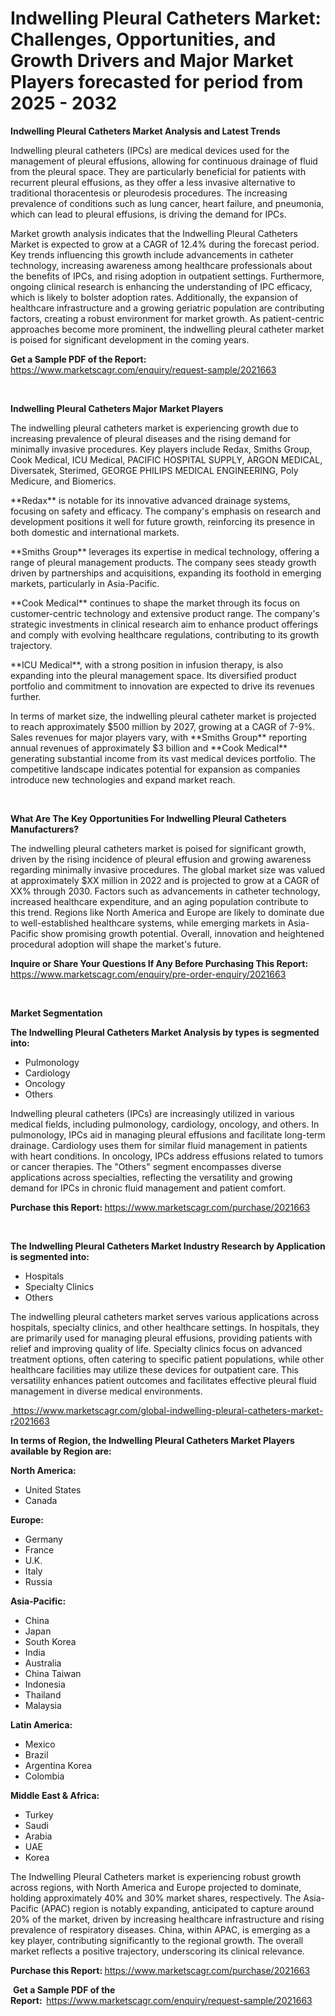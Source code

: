 <p><h1>Indwelling Pleural Catheters Market: Challenges, Opportunities, and Growth Drivers and Major Market Players forecasted for period from 2025 - 2032</h1></p><p><strong>Indwelling Pleural Catheters Market Analysis and Latest Trends</strong></p>
<p><p>Indwelling pleural catheters (IPCs) are medical devices used for the management of pleural effusions, allowing for continuous drainage of fluid from the pleural space. They are particularly beneficial for patients with recurrent pleural effusions, as they offer a less invasive alternative to traditional thoracentesis or pleurodesis procedures. The increasing prevalence of conditions such as lung cancer, heart failure, and pneumonia, which can lead to pleural effusions, is driving the demand for IPCs.</p><p>Market growth analysis indicates that the Indwelling Pleural Catheters Market is expected to grow at a CAGR of 12.4% during the forecast period. Key trends influencing this growth include advancements in catheter technology, increasing awareness among healthcare professionals about the benefits of IPCs, and rising adoption in outpatient settings. Furthermore, ongoing clinical research is enhancing the understanding of IPC efficacy, which is likely to bolster adoption rates. Additionally, the expansion of healthcare infrastructure and a growing geriatric population are contributing factors, creating a robust environment for market growth. As patient-centric approaches become more prominent, the indwelling pleural catheter market is poised for significant development in the coming years.</p></p>
<p><strong>Get a Sample PDF of the Report:&nbsp;</strong> <a href="https://www.marketscagr.com/enquiry/request-sample/2021663?utm_campaign=2476&utm_medium=2&utm_source=Github&utm_content=ia&utm_term=13042025&utm_id=indwelling-pleural-catheters">https://www.marketscagr.com/enquiry/request-sample/2021663</a></p>
<p>&nbsp;</p>
<p><strong>Indwelling Pleural Catheters Major Market Players</strong></p>
<p><p>The indwelling pleural catheters market is experiencing growth due to increasing prevalence of pleural diseases and the rising demand for minimally invasive procedures. Key players include Redax, Smiths Group, Cook Medical, ICU Medical, PACIFIC HOSPITAL SUPPLY, ARGON MEDICAL, Diversatek, Sterimed, GEORGE PHILIPS MEDICAL ENGINEERING, Poly Medicure, and Biomerics.</p><p>**Redax** is notable for its innovative advanced drainage systems, focusing on safety and efficacy. The company's emphasis on research and development positions it well for future growth, reinforcing its presence in both domestic and international markets.</p><p>**Smiths Group** leverages its expertise in medical technology, offering a range of pleural management products. The company sees steady growth driven by partnerships and acquisitions, expanding its foothold in emerging markets, particularly in Asia-Pacific.</p><p>**Cook Medical** continues to shape the market through its focus on customer-centric technology and extensive product range. The company's strategic investments in clinical research aim to enhance product offerings and comply with evolving healthcare regulations, contributing to its growth trajectory.</p><p>**ICU Medical**, with a strong position in infusion therapy, is also expanding into the pleural management space. Its diversified product portfolio and commitment to innovation are expected to drive its revenues further.</p><p>In terms of market size, the indwelling pleural catheter market is projected to reach approximately $500 million by 2027, growing at a CAGR of 7-9%. Sales revenues for major players vary, with **Smiths Group** reporting annual revenues of approximately $3 billion and **Cook Medical** generating substantial income from its vast medical devices portfolio. The competitive landscape indicates potential for expansion as companies introduce new technologies and expand market reach.</p></p>
<p>&nbsp;</p>
<p><strong>What Are The Key Opportunities For Indwelling Pleural Catheters Manufacturers?</strong></p>
<p><p>The indwelling pleural catheters market is poised for significant growth, driven by the rising incidence of pleural effusion and growing awareness regarding minimally invasive procedures. The global market size was valued at approximately $XX million in 2022 and is projected to grow at a CAGR of XX% through 2030. Factors such as advancements in catheter technology, increased healthcare expenditure, and an aging population contribute to this trend. Regions like North America and Europe are likely to dominate due to well-established healthcare systems, while emerging markets in Asia-Pacific show promising growth potential. Overall, innovation and heightened procedural adoption will shape the market's future.</p></p>
<p><strong>Inquire or Share Your Questions If Any Before Purchasing This Report:</strong> <a href="https://www.marketscagr.com/enquiry/pre-order-enquiry/2021663?utm_campaign=2476&utm_medium=2&utm_source=Github&utm_content=ia&utm_term=13042025&utm_id=indwelling-pleural-catheters">https://www.marketscagr.com/enquiry/pre-order-enquiry/2021663</a></p>
<p>&nbsp;</p>
<p><strong>Market Segmentation</strong></p>
<p><strong>The Indwelling Pleural Catheters Market Analysis by types is segmented into:</strong></p>
<p><ul><li>Pulmonology</li><li>Cardiology</li><li>Oncology</li><li>Others</li></ul></p>
<p><p>Indwelling pleural catheters (IPCs) are increasingly utilized in various medical fields, including pulmonology, cardiology, oncology, and others. In pulmonology, IPCs aid in managing pleural effusions and facilitate long-term drainage. Cardiology uses them for similar fluid management in patients with heart conditions. In oncology, IPCs address effusions related to tumors or cancer therapies. The "Others" segment encompasses diverse applications across specialties, reflecting the versatility and growing demand for IPCs in chronic fluid management and patient comfort.</p></p>
<p><strong>Purchase this Report:&nbsp;</strong><a href="https://www.marketscagr.com/purchase/2021663?utm_campaign=2476&utm_medium=2&utm_source=Github&utm_content=ia&utm_term=13042025&utm_id=indwelling-pleural-catheters">https://www.marketscagr.com/purchase/2021663</a></p>
<p>&nbsp;</p>
<p><strong>The Indwelling Pleural Catheters Market Industry Research by Application is segmented into:</strong></p>
<p><ul><li>Hospitals</li><li>Specialty Clinics</li><li>Others</li></ul></p>
<p><p>The indwelling pleural catheters market serves various applications across hospitals, specialty clinics, and other healthcare settings. In hospitals, they are primarily used for managing pleural effusions, providing patients with relief and improving quality of life. Specialty clinics focus on advanced treatment options, often catering to specific patient populations, while other healthcare facilities may utilize these devices for outpatient care. This versatility enhances patient outcomes and facilitates effective pleural fluid management in diverse medical environments.</p></p>
<p><a href="https://www.marketscagr.com/global-indwelling-pleural-catheters-market-r2021663?utm_campaign=2476&utm_medium=2&utm_source=Github&utm_content=ia&utm_term=13042025&utm_id=indwelling-pleural-catheters">&nbsp;https://www.marketscagr.com/global-indwelling-pleural-catheters-market-r2021663</a></p>
<p><strong>In terms of Region, the Indwelling Pleural Catheters Market Players available by Region are:</strong></p>
<p>
    <p> <strong> North America: </strong>
        <ul>
            <li>United States</li>
            <li>Canada</li>
        </ul>
        </p> 
    <p> <strong> Europe: </strong>
        <ul>
            <li>Germany</li>
            <li>France</li>
            <li>U.K.</li>
            <li>Italy</li>
            <li>Russia</li>
        </ul>
        </p> 
    <p> <strong> Asia-Pacific: </strong>
        <ul>
            <li>China</li>
            <li>Japan</li>
            <li>South Korea</li>
            <li>India</li>
            <li>Australia</li>
            <li>China Taiwan</li>
            <li>Indonesia</li>
            <li>Thailand</li>
            <li>Malaysia</li>
        </ul>
        </p> 
    <p> <strong> Latin America: </strong>
        <ul>
            <li>Mexico</li>
            <li>Brazil</li>
            <li>Argentina Korea</li>
            <li>Colombia</li>
        </ul>
        </p> 
    <p> <strong> Middle East & Africa: </strong>
        <ul>
            <li>Turkey</li>
            <li>Saudi</li>
            <li>Arabia</li>
            <li>UAE</li>
            <li>Korea</li>
        </ul>
    </p>
    </p>
<p><p>The Indwelling Pleural Catheters market is experiencing robust growth across regions, with North America and Europe projected to dominate, holding approximately 40% and 30% market shares, respectively. The Asia-Pacific (APAC) region is notably expanding, anticipated to capture around 20% of the market, driven by increasing healthcare infrastructure and rising prevalence of respiratory diseases. China, within APAC, is emerging as a key player, contributing significantly to the regional growth. The overall market reflects a positive trajectory, underscoring its clinical relevance.</p></p>
<p><strong>Purchase this Report: </strong><a href="https://www.marketscagr.com/purchase/2021663?utm_campaign=2476&utm_medium=2&utm_source=Github&utm_content=ia&utm_term=13042025&utm_id=indwelling-pleural-catheters">https://www.marketscagr.com/purchase/2021663</a></p>
<p>&nbsp;<strong>Get a Sample PDF of the Report:&nbsp;&nbsp;</strong><a href="https://www.marketscagr.com/enquiry/request-sample/2021663?utm_campaign=2476&utm_medium=2&utm_source=Github&utm_content=ia&utm_term=13042025&utm_id=indwelling-pleural-catheters">https://www.marketscagr.com/enquiry/request-sample/2021663</a></p>
<p><strong></strong></p>
<p><p></p><p></p><p></p></p>